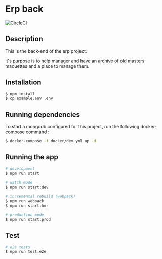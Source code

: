 # Erp back

[![CircleCI](https://circleci.com/gh/beaussan/erp-back/tree/master.svg?style=svg)](https://circleci.com/gh/beaussan/erp-back/tree/master)

## Description

This is the back-end of the erp project.

it's purpose is to help manager and have an archive of old masters maquettes and a place to manage them.

## Installation

```bash
$ npm install
$ cp example.env .env
```

## Running dependencies

To start a mongodb configured for this project, run the following docker-compose command :

```bash
$ docker-compose -f docker/dev.yml up -d
```

## Running the app

```bash
# development
$ npm run start

# watch mode
$ npm run start:dev

# incremental rebuild (webpack)
$ npm run webpack
$ npm run start:hmr

# production mode
$ npm run start:prod
```

## Test

```bash
# e2e tests
$ npm run test:e2e
```
